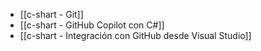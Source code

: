 - [[c-shart - Git]]
- [[c-shart - GitHub Copilot con C#]]
- [[c-shart - Integración con GitHub desde Visual Studio]]